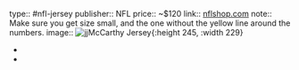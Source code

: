 type:: #nfl-jersey 
publisher:: NFL
price:: ~$120
link:: [nflshop.com](https://europe2.nflshop.com/en/minnesota-vikings/minnesota-vikings-nike-home-game-jersey-nfl-2024-draft-first-round-pick-mens-jj-mccarthy/t-14717039+p-355578399007608+z-9-2770245819?sku=205622822)
note:: Make sure you get size small, and the one without the yellow line around the numbers.
image:: ![jjMcCarthy Jersey](https://images.footballfanatics.com/minnesota-vikings/minnesota-vikings-nike-home-game-jersey-nfl-2024-draft-first-round-pick-mens-jj-mccarthy_ss5_p-201617531+pv-1+u-ivgl8w4ejen2rwpg3wna+v-kbxje8dsb1gnvruof87g.jpg?_hv=2&w=900){:height 245, :width 229}

-
-